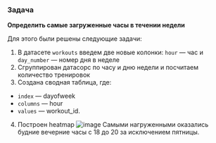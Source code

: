 ### Задача 

**Определить самые загруженные часы в течении недели**

Для этого были решены следующие задачи:
1. В датасете `workouts` введем две новые колонки: `hour` — час и `day_number` — номер дня в неделе
2. Сгруппирован датасорс по часу и дню недели и посчитаем количество тренировок
3. Создана сводная таблица, где:
- `index` — dayofweek
- `columns` — hour
- `values` — workout_id.
4. Построен heatmap
![image](https://github.com/fleisan18/loads_in_fitnes_center/assets/92662450/6c7495df-d2bf-49aa-9553-95d3850528bd)
Самыми нагруженными оказались будние вечерние часы с 18 до 20 за исключением пятницы.
